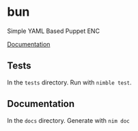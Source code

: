 # bun

Simple YAML Based Puppet ENC

[Documentation](https://omussell.github.io/bun.nim/bun.html)

## Tests

In the `tests` directory. Run with `nimble test`.

## Documentation

In the `docs` directory. Generate with `nim doc`
